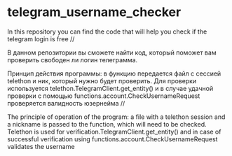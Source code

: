 # telegram_username_checker


In this repository you can find the code that will help you check if the telegram login is free
//

В данном репозитории вы сможете найти код, который поможет вам проверить свободен ли логин телеграмма.


Принцип действия программы: в функцию передается файл с сессией telethon и ник, который нужно будет проверить.
Для проверки используется telethon.TelegramClient.get_entity() и в случае удачной проверки с помощью functions.account.CheckUsernameRequest проверяется валидность юзернейма
//

The principle of operation of the program: a file with a telethon session and a nickname is passed to the function, which will need to be checked.
Telethon is used for verification.TelegramClient.get_entity() and in case of successful verification using functions.account.CheckUsernameRequest validates the username

